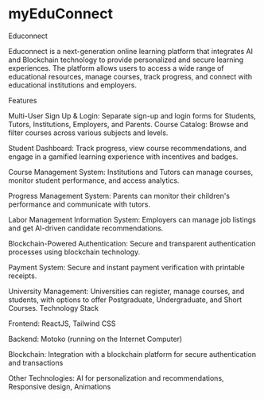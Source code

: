 # myEduConnect
Educonnect

Educonnect is a next-generation online learning platform that integrates AI and Blockchain technology to provide personalized and secure learning experiences. The platform allows users to access a wide range of educational resources, manage courses, track progress, and connect with educational institutions and employers.

Features

Multi-User Sign Up & Login: Separate sign-up and login forms for Students, Tutors, Institutions, Employers, and Parents.
Course Catalog: Browse and filter courses across various subjects and levels.

Student Dashboard: Track progress, view course recommendations, and engage in a gamified learning experience with incentives and badges.

Course Management System: Institutions and Tutors can manage courses, monitor student performance, and access analytics.

Progress Management System: Parents can monitor their children's performance and communicate with tutors.

Labor Management Information System: Employers can manage job listings and get AI-driven candidate recommendations.

Blockchain-Powered Authentication: Secure and transparent authentication processes using blockchain technology.

Payment System: Secure and instant payment verification with printable receipts.

University Management: Universities can register, manage courses, and students, with options to offer Postgraduate, Undergraduate, and Short Courses.
Technology Stack

Frontend: ReactJS, Tailwind CSS

Backend: Motoko (running on the Internet Computer)

Blockchain: Integration with a blockchain platform for secure authentication and transactions

Other Technologies: AI for personalization and recommendations, Responsive design, Animations


